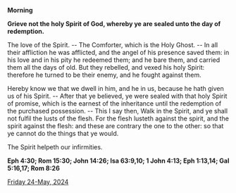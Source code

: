 **Morning**

**Grieve not the holy Spirit of God, whereby ye are sealed unto the day of redemption.**
 
The love of the Spirit. -- The Comforter, which is the Holy Ghost. -- In all their affliction he was afflicted, and the angel of his presence saved them: in his love and in his pity he redeemed them; and he bare them, and carried them all the days of old. But they rebelled, and vexed his holy Spirit: therefore he turned to be their enemy, and he fought against them.
 
Hereby know we that we dwell in him, and he in us, because he hath given us of his Spirit. -- After that ye believed, ye were sealed with that holy Spirit of promise, which is the earnest of the inheritance until the redemption of the purchased possession. -- This I say then, Walk in the Spirit, and ye shall not fulfil the lusts of the flesh. For the flesh lusteth against the spirit, and the spirit against the flesh: and these are contrary the one to the other: so that ye cannot do the things that ye would.
 
The Spirit helpeth our infirmities.  

**Eph 4:30; Rom 15:30; John 14:26; Isa 63:9,10; 1 John 4:13; Eph 1:13,14; Gal 5:16,17; Rom 8:26**

[Friday 24-May, 2024](https://t.me/daily_light)

